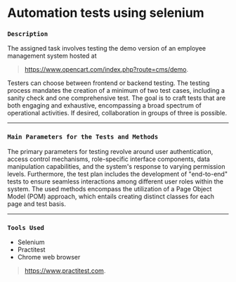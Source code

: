 # Automation tests using selenium 

### `Description`
The assigned task involves testing the demo version of an employee management system hosted at
> https://www.opencart.com/index.php?route=cms/demo.

Testers can choose between frontend or backend testing. The testing process mandates the creation of a minimum of two test cases, including a sanity check and one comprehensive test. The goal is to craft tests that are both engaging and exhaustive, encompassing a broad spectrum of operational activities. If desired, collaboration in groups of three is possible.

---

### `Main Parameters for the Tests and Methods`
The primary parameters for testing revolve around user authentication, access control mechanisms, role-specific interface components, data manipulation capabilities, and the system's response to varying permission levels. Furthermore, the test plan includes the development of "end-to-end" tests to ensure seamless interactions among different user roles within the system. The used methods encompass the utilization of a Page Object Model (POM) approach, which entails creating distinct classes for each page and test basis.

---

### `Tools Used`
- Selenium 
- Practitest
- Chrome  web browser

> https://www.practitest.com.


